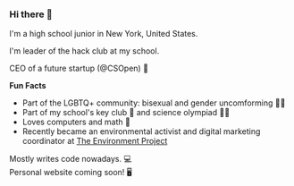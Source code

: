 ### Hi there 👋

<!--
**BetsyZhang10/BetsyZhang10** is a ✨ _special_ ✨ repository because its `README.md` (this file) appears on your GitHub profile.
-->
I'm a high school junior in New York, United States.  

I'm leader of the hack club at my school.  

CEO of a future startup (@CSOpen) 🚀  

**Fun Facts**  
- Part of the LGBTQ+ community: bisexual and gender uncomforming 🏳️‍🌈
- Part of my school's key club 🔑 and science olympiad 👩‍🔬
- Loves computers and math 🔢
- Recently became an environmental activist and digital marketing coordinator at [The Environment Project](projectenv.org)


Mostly writes code nowadays. 💻  
Personal website coming soon! 🖥️  
